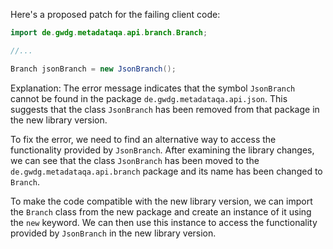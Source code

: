 Here's a proposed patch for the failing client code:
```java
import de.gwdg.metadataqa.api.branch.Branch;

//...

Branch jsonBranch = new JsonBranch();
```
Explanation:
The error message indicates that the symbol `JsonBranch` cannot be found in the package `de.gwdg.metadataqa.api.json`. This suggests that the class `JsonBranch` has been removed from that package in the new library version.

To fix the error, we need to find an alternative way to access the functionality provided by `JsonBranch`. After examining the library changes, we can see that the class `JsonBranch` has been moved to the `de.gwdg.metadataqa.api.branch` package and its name has been changed to `Branch`.

To make the code compatible with the new library version, we can import the `Branch` class from the new package and create an instance of it using the `new` keyword. We can then use this instance to access the functionality provided by `JsonBranch` in the new library version.